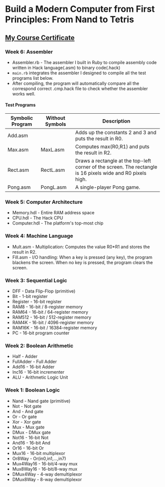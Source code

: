 # Build a Modern Computer from First Principles: From Nand to Tetris
## [My Course Certificate](https://www.coursera.org/account/accomplishments/certificate/FEXYJUGC4EGK)

### Week 6: Assembler
* Assembler.rb - The assembler I built in Ruby to compile assembly code written in Hack language(.asm) to binary code(.hack)
* `main.rb` integrates the assembler I designed to compile all the test programs list below.
* After compiling, the program will automatically compare all the correspond correct .cmp.hack file to check whether the assembler works well.

#### Test Programs
Symbolic Program | Without Symbols | Description
------------ | ------------- | -------------
Add.asm |  | Adds up the constants 2 and 3 and puts the result in R0.
Max.asm | MaxL.asm | Computes max(R0,R1) and puts the result in R2.
Rect.asm | RectL.asm | Draws a rectangle at the top-left corner of the screen. The rectangle is 16 pixels wide and R0 pixels high.
Pong.asm | PongL.asm | A single-player Pong game.

### Week 5: Computer Architecture
* Memory.hdl - Entire RAM address space
* CPU.hdl - The Hack CPU
* Computer.hdl - The platform's top-most chip

### Week 4: Machine Language
* Mult.asm - Multiplication: Computes the value R0*R1 and stores the result in R2.
* Fill.asm - I/O handling: When a key is pressed (any key), the program blackens the screen. When no key is pressed, the program clears the screen.

### Week 3: Sequential Logic
* DFF - Data Flip-Flop (primitive)
* Bit - 1-bit register
* Register - 16-bit register
* RAM8 - 16-bit / 8-register memory
* RAM64 - 16-bit / 64-register memory
* RAM512 - 16-bit / 512-register memory
* RAM4K - 16-bit / 4096-register memory
* RAM16K - 16-bit / 16384-register memory
* PC - 16-bit program counter

### Week 2: Boolean Arithmetic
* Half - Adder
* FullAdder - Full Adder
* Add16 - 16-bit Adder
* Inc16 - 16-bit incrementer
* ALU - Arithmetic Logic Unit

### Week 1: Boolean Logic
* Nand - Nand gate (primitive)
* Not - Not gate
* And - And gate
* Or - Or gate
* Xor - Xor gate
* Mux - Mux gate
* DMux - DMux gate
* Not16 - 16-bit Not
* And16 - 16-bit And
* Or16 - 16-bit Or
* Mux16 - 16-bit multiplexor
* Or8Way - Or(in0,in1,...,in7)
* Mux4Way16 - 16-bit/4-way mux
* Mux8Way16 - 16-bit/8-way mux
* DMux4Way - 4-way demultiplexor
* DMux8Way - 8-way demultiplexor
